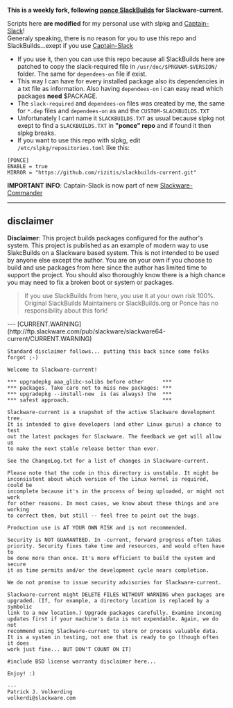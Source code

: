 **This is a weekly fork, following [ponce SlackBuilds](https://github.com/Ponce/slackbuilds) for Slackware-current.**

  Scripts here **are modified** for my personal use with slpkg and [Captain-Slack](https://github.com/rizitis/captain-slack)!<br>
  Generaly speaking, there is no reason for you to use this repo and SlackBuilds...exept if you use [Captain-Slack](https://github.com/rizitis/captain-slack)<br>
  - If you use it, then you can use this repo because all SlackBuilds here are patched to copy the slack-required file in `/usr/doc/$PRGNAM-$VERSION/` folder. The same for `dependees-on` file if exist.
  - This way I can have for every installed package also its dependencies in a txt file as information. Also having `dependees-on` i can easy read which packages **need** $PACKAGE.
  - The `slack-required` and `dependees-on` files was created by me, the same for `*.dep` files and `dependees-on` as and the `CUSTOM-SLACKBUILDS.TXT`
  - Unfortunately I cant name it `SLACKBUILDS.TXT` as usual because slpkg not exept to find a `SLACKBUILDS.TXT` in **"ponce" repo** and if found it then slpkg breaks.
  - If you want to use this repo with slpkg, edit `/etc/slpkg/repositories.toml` like this:
  
 ```
 [PONCE]
 ENABLE = true
 MIRROR = "https://github.com/rizitis/slackbuilds-current.git"
 
 ```

**IMPORTANT INFO**: Captain-Slack is now part of new [Slackware-Commander](https://github.com/rizitis/Slackware-Commander)

  ---
  
## disclaimer

**Disclaimer**: This project builds packages configured for the author's system. This project is published as an example of modern way to use SlakcBuilds on a Slackware based system. This is not intended to be used by anyone else except the author. You are on your own if you choose to build and use packages from here since the author has limited time to support the project. You should also thoroughly know there is a high chance you may need to fix a broken boot or system or packages.

 > If you use SlackBuilds from here, you use it at your own risk 100%.<br>
 > Original SlackBuilds Maintainers or SlackBuilds.org or Ponce has no responsibility about this fork!
<p>
---
[CURRENT.WARNING](http://ftp.slackware.com/pub/slackware/slackware64-current/CURRENT.WARNING)

```
Standard disclaimer follows... putting this back since some folks forgot ;-)

Welcome to Slackware-current!

*** upgradepkg aaa_glibc-solibs before other      ***
*** packages. Take care not to miss new packages: ***
*** upgradepkg --install-new  is (as always) the  ***
*** safest approach.                              ***

Slackware-current is a snapshot of the active Slackware development tree.
It is intended to give developers (and other Linux gurus) a chance to test
out the latest packages for Slackware. The feedback we get will allow us
to make the next stable release better than ever.

See the ChangeLog.txt for a list of changes in Slackware-current.

Please note that the code in this directory is unstable. It might be 
inconsistent about which version of the Linux kernel is required, could be
incomplete because it's in the process of being uploaded, or might not work
for other reasons. In most cases, we know about these things and are working
to correct them, but still -- feel free to point out the bugs.

Production use is AT YOUR OWN RISK and is not recommended.

Security is NOT GUARANTEED. In -current, forward progress often takes
priority. Security fixes take time and resources, and would often have to
be done more than once. It's more efficient to build the system and secure
it as time permits and/or the development cycle nears completion.

We do not promise to issue security advisories for Slackware-current.

Slackware-current might DELETE FILES WITHOUT WARNING when packages are
upgraded. (If, for example, a directory location is replaced by a symbolic
link to a new location.) Upgrade packages carefully. Examine incoming
updates first if your machine's data is not expendable. Again, we do not
recommend using Slackware-current to store or process valuable data.
It is a system in testing, not one that is ready to go (though often it does
work just fine... BUT DON'T COUNT ON IT) 

#include BSD license warranty disclaimer here...

Enjoy! :)

---
Patrick J. Volkerding
volkerdi@slackware.com
```

